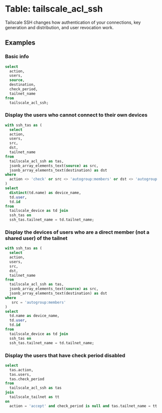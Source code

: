 # Table: tailscale_acl_ssh

Tailscale SSH changes how authentication of your connections, key generation and distribution, and user revocation work.

## Examples

### Basic info

```sql
select
  action,
  users,
  source,
  destination,
  check_period,
  tailnet_name
from
  tailscale_acl_ssh;
```

### Display the users who cannot connect to their own devices

```sql
with ssh_tas as (
  select
  action,
  users,
  src,
  dst,
  tailnet_name
from
  tailscale_acl_ssh as tas,
  jsonb_array_elements_text(source) as src,
  jsonb_array_elements_text(destination) as dst
where
  action <> 'check' or src <> 'autogroup:members' or dst <> 'autogroup:self'
)
select
  distinct(td.name) as device_name,
  td.user,
  td.id
from
  tailscale_device as td join
  ssh_tas on
  ssh_tas.tailnet_name = td.tailnet_name;
```

### Display the devices of users who are a direct member (not a shared user) of the tailnet

```sql
with ssh_tas as (
  select
  action,
  users,
  src,
  dst,
  tailnet_name
from
  tailscale_acl_ssh as tas,
  jsonb_array_elements_text(source) as src,
  jsonb_array_elements_text(destination) as dst
where
   src = 'autogroup:members'
)
select
  td.name as device_name,
  td.user,
  td.id
from
  tailscale_device as td join
  ssh_tas on
  ssh_tas.tailnet_name = td.tailnet_name;
```

### Display the users that have check period disabled

```sql
select
  tas.action,
  tas.users,
  tas.check_period
from
  tailscale_acl_ssh as tas
join
  tailscale_tailnet as tt
on
  action = 'accept' and check_period is null and tas.tailnet_name = tt.tailnet_name;
```
